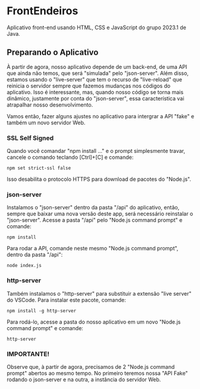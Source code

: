 # FrontEndeiros
Aplicativo front-end usando HTML, CSS e JavaScript do grupo 2023.1 de Java.

## Preparando o Aplicativo
À partir de agora, nosso aplicativo depende de um back-end, de uma API que ainda não temos, que será "simulada" pelo "json-server". Além disso, estamos usando o "live-server" que tem o recurso de "live-reload" que reinicia o servidor sempre que fazemos mudanças nos códigos do aplicativo. Isso é interessante, mas, quando nosso código se torna mais dinâmico, justamente por conta do "json-server", essa característica vai atrapalhar nosso desenvolvimento.

Vamos então, fazer alguns ajustes no aplicativo para intergrar a API "fake" e também um novo servidor Web.

### SSL Self Signed
Quando você comandar "npm install ..." e o prompt simplesmente travar, cancele o comando teclando [Ctrl]+[C] e comande:

```npm set strict-ssl false```

Isso desabilita o protocolo HTTPS para download de pacotes do "Node.js".

### json-server
Instalamos o "json-server" dentro da pasta "/api" do aplicativo, então, sempre que baixar uma nova versão deste app, será necessário reinstalar o "json-server". Acesse a pasta "/api" pelo "Node.js command prompt" e comande:

```npm install```

Para rodar a API, comande neste mesmo "Node.js command prompt", dentro da pasta "/api":

```node index.js```

### http-server
Também instalamos o "http-server" para substituir a extensão "live server" do VSCode. Para instalar este pacote, comande:

```npm install -g http-server```

Para rodá-lo, acesse a pasta do nosso aplicativo em um novo "Node.js command prompt" e comande:

```http-server```

### IMPORTANTE!
Observe que, à partir de agora, precisamos de 2 "Node.js command prompt" abertos ao mesmo tempo. No primeiro teremos nossa "API Fake" rodando o json-server e na outra, a instância do servidor Web.
